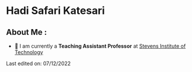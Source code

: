<h1 align="left"> Hadi Safari Katesari</h1>



## About Me :

- 🏢 I am currently a **Teaching Assistant Professor** at [Stevens Institute of Technology](https://faculty.stevens.edu/hsafarik)


Last edited on: 07/12/2022
